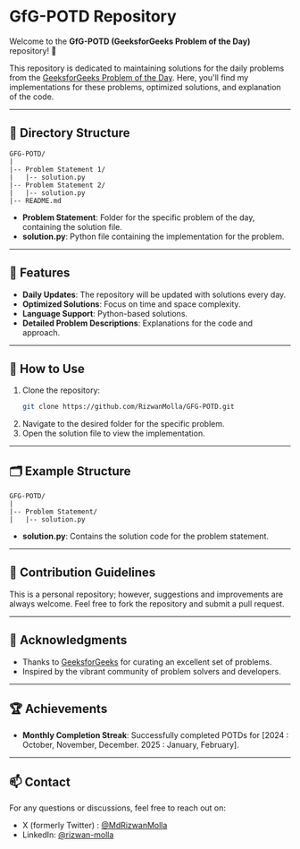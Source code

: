 # GfG-POTD Repository

Welcome to the **GfG-POTD (GeeksforGeeks Problem of the Day)** repository! 🎯

This repository is dedicated to maintaining solutions for the daily problems from the [GeeksforGeeks Problem of the Day](https://www.geeksforgeeks.org/problem-of-the-day). Here, you'll find my implementations for these problems, optimized solutions, and explanation of the code.
 
---

## 📂 Directory Structure

```
GFG-POTD/
|
|-- Problem Statement 1/
|   |-- solution.py
|-- Problem Statement 2/
|   |-- solution.py
|-- README.md
```

- **Problem Statement**: Folder for the specific problem of the day, containing the solution file.
- **solution.py**: Python file containing the implementation for the problem.

---

## 🚀 Features

- **Daily Updates**: The repository will be updated with solutions every day.
- **Optimized Solutions**: Focus on time and space complexity.
- **Language Support**:  Python-based solutions.
- **Detailed Problem Descriptions**:  Explanations for the code and approach.

---

## 🔧 How to Use

1. Clone the repository:
    ```bash
    git clone https://github.com/RizwanMolla/GFG-POTD.git
    ```
2. Navigate to the desired folder for the specific problem.
3. Open the solution file to view the implementation.

---

## 🗂️ Example Structure

```
GFG-POTD/
|
|-- Problem Statement/
|   |-- solution.py
```

- **solution.py**: Contains the solution code for the problem statement.

---

## 📝 Contribution Guidelines

This is a personal repository; however, suggestions and improvements are always welcome. Feel free to fork the repository and submit a pull request.

---

## 🌟 Acknowledgments

- Thanks to [GeeksforGeeks](https://www.geeksforgeeks.org/) for curating an excellent set of problems.
- Inspired by the vibrant community of problem solvers and developers.

---

## 🏆 Achievements

- **Monthly Completion Streak**: Successfully completed POTDs for [2024 : October, November, December. 2025 : January, February].

---

## 📫 Contact

For any questions or discussions, feel free to reach out on:
- X (formerly Twitter) : [@MdRizwanMolla](https://x.com/MdRizwanMolla)
- LinkedIn: [@rizwan-molla](https://www.linkedin.com/in/rizwan-molla/)
